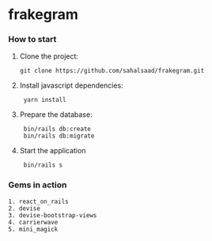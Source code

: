 # frakegram

### How to start

1. Clone the project:
       
       git clone https://github.com/sahalsaad/frakegram.git
    
2. Install javascript dependencies:

        yarn install
        
3. Prepare the database:

        bin/rails db:create
        bin/rails db:migrate
        
4. Start the application
        
        bin/rails s
        
        
### Gems in action
    1. react_on_rails
    2. devise
    3. devise-bootstrap-views
    4. carrierwave
    5. mini_magick